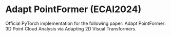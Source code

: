# Adapt PointFormer  (ECAI2024)
Official PyTorch implementation for the following paper:
Adapt PointFormer: 3D Point Cloud Analysis via Adapting 2D Visual Transformers. 
